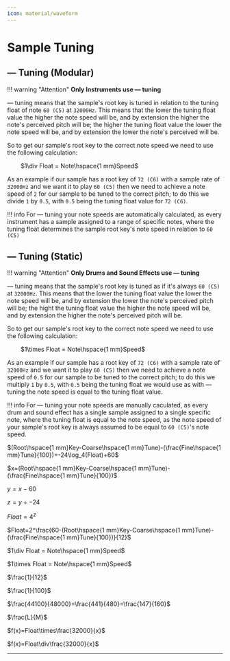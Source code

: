 ```yaml
---
icon: material/waveform
---
```


# Sample Tuning

## — Tuning (Modular)
!!! warning "Attention"
    **Only Instruments use — tuning**

— tuning means that the sample's root key is tuned in relation to the tuning float of note `60 (C5)` at `32000Hz`. This means that the lower the tuning float value the higher the note speed will be, and by extension the higher the note's perceived pitch will be; the higher the tuning float value the lower the note speed will be, and by extension the lower the note's perceived will be.

So to get our sample's root key to the correct note speed we need to use the following calculation:

&nbsp;&nbsp;&nbsp;&nbsp;&nbsp;&nbsp;&nbsp;&nbsp;$1\div Float = Note\hspace{1 mm}Speed$

As an example if our sample has a root key of `72 (C6)` with a sample rate of `32000Hz` and we want it to play `60 (C5)` then we need to achieve a note speed of `2` for our sample to be tuned to the correct pitch; to do this we divide `1` by `0.5`, with `0.5` being the tuning float value for `72 (C6)`.

!!! info
    For — tuning your note speeds are automatically calculated, as every instrument has a sample assigned to a range of specific notes, where the tuning float determines the sample root key's note speed in relation to `60 (C5)`


## — Tuning (Static)
!!! warning "Attention"
    **Only Drums and Sound Effects use — tuning**

— tuning means that the sample's root key is tuned as if it's always `60 (C5)` at `32000Hz`. This means that the lower the tuning float value the lower the note speed will be, and by extension the lower the note's perceived pitch will be; the hight the tuning float value the higher the note speed will be, and by extension the higher the note's perceived pitch will be.

So to get our sample's root key to the correct note speed we need to use the following calculation:

&nbsp;&nbsp;&nbsp;&nbsp;&nbsp;&nbsp;&nbsp;&nbsp;$1\times Float = Note\hspace{1 mm}Speed$

As an example if our sample has a root key of `72 (C6)` with a sample rate of `32000Hz` and we want it to play `60 (C5)` then we need to achieve a note speed of `0.5` for our sample to be tuned to the correct pitch; to do this we multiply `1` by `0.5`, with `0.5` being the tuning float we would use as with — tuning the note speed is equal to the tuning float value.

!!! info
    For — tuning your note speeds are manually caculated, as every drum and sound effect has a single sample assigned to a single specific note, where the tuning float is equal to the note speed, as the note speed of your sample's root key is always assumed to be equal to `60 (C5)`'s note speed.

$(Root\hspace{1 mm}Key-Coarse\hspace{1 mm}Tune)-(\frac{Fine\hspace{1 mm}Tune}{100})=-24\log_4(Float)+60$

$x=(Root\hspace{1 mm}Key-Coarse\hspace{1 mm}Tune)-(\frac{Fine\hspace{1 mm}Tune}{100})$

$y=x-60$

$z=y\div-24$

$Float=4^z$

$Float=2^\frac{60-(Root\hspace{1 mm}Key-Coarse\hspace{1 mm}Tune)-(\frac{Fine\hspace{1 mm}Tune}{100})}{12}$

$1\div Float = Note\hspace{1 mm}Speed$

$1\times Float = Note\hspace{1 mm}Speed$

$\frac{1}{12}$

$\frac{1}{100}$

$\frac{44100}{48000}=\frac{441}{480}=\frac{147}{160}$

$\frac{L}{M}$

$f(x)=Float\times\frac{32000}{x}$

$f(x)=Float\div\frac{32000}{x}$

-----